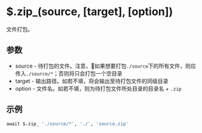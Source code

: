 # $.zip_(source, [target], [option])

文件打包。

## 参数

- source - 待打包的文件。注意，如果想要打包`./source`下的所有文件，则应传入`./source/*`；否则将只会打包一个空目录
- target - 输出路径。如若不填，将会输出至待打包文件的同级目录
- option - 文件名。如若不填，则为待打包文件所处目录的目录名 + `.zip`

## 示例

```coffeescript
await $.zip_ './source/*', './', 'source.zip'
```